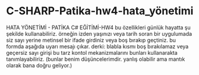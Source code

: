 # C-SHARP-Patika-hw4-hata_yönetimi
HATA YÖNETİMİ - PATİKA C# EĞİTİMİ-HW4
bu özellikleri günlük hayatta şu şekilde kullanabiliriz. örneğin izden yaşınızı veya tarih soran bir uygulumada siz sayı yerine metinsel
bir ifade girdiniz veya boş bırakıp geçtiniz. bu formda aşağıda uyarı mesajı çıkar. derki: blabla kısmı boş bırakılamaz veya geçersiz sayı girişi
bu tarz kontol mekanizmalarını bunları kullanarakta tanımlayabiliriz. (bunlar benim düşüncelerimdir. yanlış olabilir ama mantık olarak bana doğru geliyor.)
